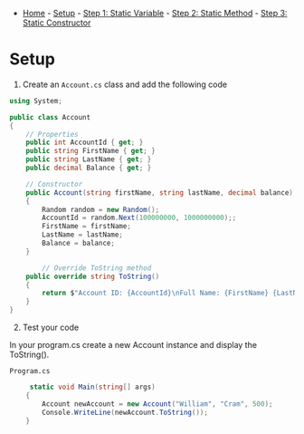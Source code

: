 - [Home](../README.md) - [Setup](Setup.md) - [Step 1: Static Variable](StaticVariable.md) - [Step 2: Static Method](StaticMethod.md) - [Step 3: Static Constructor](StaticConstructor.md)

# Setup

1. Create an `Account.cs` class and add the following code
```csharp
using System;

public class Account
{
    // Properties
    public int AccountId { get; }
    public string FirstName { get; }
    public string LastName { get; }
    public decimal Balance { get; }

    // Constructor
    public Account(string firstName, string lastName, decimal balance)
    {
        Random random = new Random();
        AccountId = random.Next(100000000, 1000000000);;
        FirstName = firstName;
        LastName = lastName;
        Balance = balance;
    }

        // Override ToString method
    public override string ToString()
    {
        return $"Account ID: {AccountId}\nFull Name: {FirstName} {LastName}\nBalance: {Balance:C}";
    }
}

```

2. Test your code

In your program.cs create a new Account instance and display the ToString().

`Program.cs`

```csharp
     static void Main(string[] args)
    {
        Account newAccount = new Account("William", "Cram", 500);
        Console.WriteLine(newAccount.ToString());
    }
```